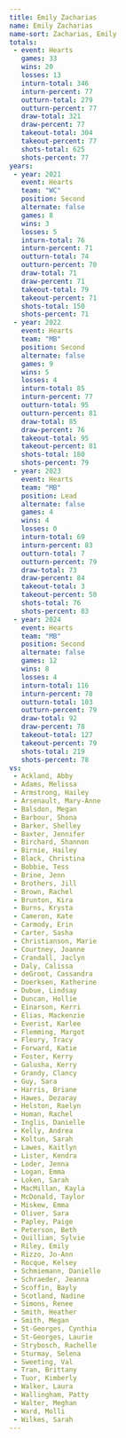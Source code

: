 ```yaml
---
title: Emily Zacharias
name: Emily Zacharias
name-sort: Zacharias, Emily
totals:
 - event: Hearts
   games: 33
   wins: 20
   losses: 13
   inturn-total: 346
   inturn-percent: 77
   outturn-total: 279
   outturn-percent: 77
   draw-total: 321
   draw-percent: 77
   takeout-total: 304
   takeout-percent: 77
   shots-total: 625
   shots-percent: 77
years:
 - year: 2021
   event: Hearts
   team: "WC"
   position: Second
   alternate: false
   games: 8
   wins: 3
   losses: 5
   inturn-total: 76
   inturn-percent: 71
   outturn-total: 74
   outturn-percent: 70
   draw-total: 71
   draw-percent: 71
   takeout-total: 79
   takeout-percent: 71
   shots-total: 150
   shots-percent: 71
 - year: 2022
   event: Hearts
   team: "MB"
   position: Second
   alternate: false
   games: 9
   wins: 5
   losses: 4
   inturn-total: 85
   inturn-percent: 77
   outturn-total: 95
   outturn-percent: 81
   draw-total: 85
   draw-percent: 76
   takeout-total: 95
   takeout-percent: 81
   shots-total: 180
   shots-percent: 79
 - year: 2023
   event: Hearts
   team: "MB"
   position: Lead
   alternate: false
   games: 4
   wins: 4
   losses: 0
   inturn-total: 69
   inturn-percent: 83
   outturn-total: 7
   outturn-percent: 79
   draw-total: 73
   draw-percent: 84
   takeout-total: 3
   takeout-percent: 50
   shots-total: 76
   shots-percent: 83
 - year: 2024
   event: Hearts
   team: "MB"
   position: Second
   alternate: false
   games: 12
   wins: 8
   losses: 4
   inturn-total: 116
   inturn-percent: 78
   outturn-total: 103
   outturn-percent: 79
   draw-total: 92
   draw-percent: 78
   takeout-total: 127
   takeout-percent: 79
   shots-total: 219
   shots-percent: 78
vs:
 - Ackland, Abby
 - Adams, Melissa
 - Armstrong, Hailey
 - Arsenault, Mary-Anne
 - Balsdon, Megan
 - Barbour, Shona
 - Barker, Shelley
 - Baxter, Jennifer
 - Birchard, Shannon
 - Birnie, Hailey
 - Black, Christina
 - Bobbie, Tess
 - Brine, Jenn
 - Brothers, Jill
 - Brown, Rachel
 - Brunton, Kira
 - Burns, Krysta
 - Cameron, Kate
 - Carmody, Erin
 - Carter, Sasha
 - Christianson, Marie
 - Courtney, Joanne
 - Crandall, Jaclyn
 - Daly, Calissa
 - deGroot, Cassandra
 - Doerksen, Katherine
 - Dubue, Lindsay
 - Duncan, Hollie
 - Einarson, Kerri
 - Elias, Mackenzie
 - Everist, Karlee
 - Flemming, Margot
 - Fleury, Tracy
 - Forward, Katie
 - Foster, Kerry
 - Galusha, Kerry
 - Grandy, Clancy
 - Guy, Sara
 - Harris, Briane
 - Hawes, Dezaray
 - Helston, Raelyn
 - Homan, Rachel
 - Inglis, Danielle
 - Kelly, Andrea
 - Koltun, Sarah
 - Lawes, Kaitlyn
 - Lister, Kendra
 - Loder, Jenna
 - Logan, Emma
 - Loken, Sarah
 - MacMillan, Kayla
 - McDonald, Taylor
 - Miskew, Emma
 - Oliver, Sara
 - Papley, Paige
 - Peterson, Beth
 - Quillian, Sylvie
 - Riley, Emily
 - Rizzo, Jo-Ann
 - Rocque, Kelsey
 - Schmiemann, Danielle
 - Schraeder, Jeanna
 - Scoffin, Bayly
 - Scotland, Nadine
 - Simons, Renee
 - Smith, Heather
 - Smith, Megan
 - St-Georges, Cynthia
 - St-Georges, Laurie
 - Strybosch, Rachelle
 - Sturmay, Selena
 - Sweeting, Val
 - Tran, Brittany
 - Tuor, Kimberly
 - Walker, Laura
 - Wallingham, Patty
 - Walter, Meghan
 - Ward, Molli
 - Wilkes, Sarah
---
```

